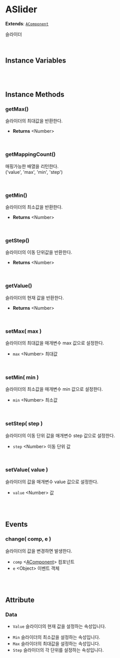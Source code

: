 # ASlider
**Extends**: [`AComponent`](AComponent.html#AComponent)

슬라이더

<br/>

## Instance Variables

<br/>
<br/>

## Instance Methods

### getMax()

슬라이더의 최대값을 반환한다.

- **Returns** \<Number>

<br/>

### getMappingCount()

매핑가능한 배열을 리턴한다.<br/>
('value', 'max', 'min', 'step')

<br/>

### getMin()

슬라이더의 최소값을 반환한다.

- **Returns** \<Number>

<br/>

### getStep()

슬라이더의 이동 단위값을 반환한다.

- **Returns** \<Number>

<br/>

### getValue()

슬라이더의 현재 값을 반환한다.

- **Returns** \<Number>

<br/>

### setMax( max )

슬라이더의 최대값을 매개변수 max 값으로 설정한다.

- `max` \<Number> 최대값

<br/>

### setMin( min )

슬라이더의 최소값을 매개변수 min 값으로 설정한다.

- `min` \<Number> 최소값

<br/>

### setStep( step )

슬라이더의 이동 단위 값을 매개변수 step 값으로 설정한다.

- `step` \<Number> 이동 단위 값

<br/>

### setValue( value )

슬라이더의 값을 매개변수 value 값으로 설정한다.

- `value` \<Number> 값

<br/>
<br/>

## Events

### change( comp, e )

슬라이더의 값을 변경하면 발생한다.

- `comp` \<[AComponent](AComponent.html#AComponent)> 컴포넌트
- `e` \<Object> 이벤트 객체

<br/>
<br/>

## Attribute

### Data

- `Value`  슬라이더의 현재 값을 설정하는 속성입니다.
* `Min`  슬라이더의 최소값을 설정하는 속성입니다.
* `Max`  슬라이더의 최대값을 설정하는 속성입니다.
* `Step` 슬라이더의 각 단위를 설정하는 속성입니다.

<br/>